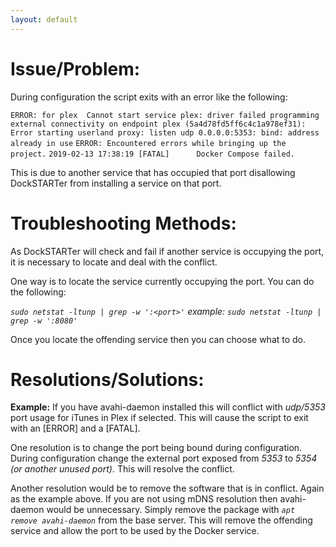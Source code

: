 ```yaml
---
layout: default
---
```


# Issue/Problem:

During configuration the script exits with an error like the following:

  `ERROR: for plex  Cannot start service plex: driver failed programming external connectivity on endpoint plex
  (5a4d78fd5ff6c4c1a978ef31): Error starting userland proxy: listen udp 0.0.0.0:5353: bind: address already in use`
  `ERROR: Encountered errors while bringing up the project.`
  `2019-02-13 17:38:19 [FATAL]      Docker Compose failed.`

This is due to another service that has occupied that port disallowing DockSTARTer from installing a service on that port.


# Troubleshooting Methods:

As DockSTARTer will check and fail if another service is occupying the port, it is necessary to locate and deal with the conflict.

One way is to locate the service currently occupying the port. You can do the following:

  _`sudo netstat -ltunp | grep -w ':<port>'`    example: `sudo netstat -ltunp | grep -w ':8080'`_

Once you locate the offending service then you can choose what to do.


# Resolutions/Solutions:

**Example:** If you have avahi-daemon installed this will conflict with _udp/5353_ port usage for iTunes in Plex if selected.  This will cause the script to exit with an [ERROR] and a [FATAL].   

One resolution is to change the port being bound during configuration.  During configuration change the external port exposed from _5353_ to _5354 (or another unused port)_.  This will resolve the conflict.

Another resolution would be to remove the software that is in conflict.  Again as the example above.  If you are not using mDNS resolution then avahi-daemon would be unnecessary. Simply remove the package with _`apt remove avahi-daemon`_ from the base server. This will remove the offending service and allow the port to be used by the Docker service.
